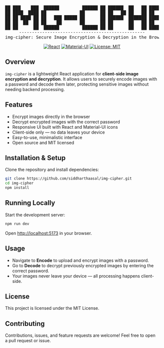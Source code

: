 

<div align="center">
<pre>
██ ███    ███  ██████         ██████ ██ ██████  ██   ██ ███████ ██████  
██ ████  ████ ██             ██      ██ ██   ██ ██   ██ ██      ██   ██ 
██ ██ ████ ██ ██   ███ █████ ██      ██ ██████  ███████ █████   ██████  
██ ██  ██  ██ ██    ██       ██      ██ ██      ██   ██ ██      ██   ██ 
██ ██      ██  ██████         ██████ ██ ██      ██   ██ ███████ ██   ██ 
-------------------------------------------------
img-cipher: Secure Image Encryption & Decryption in the Browser
</pre>


[![React](https://img.shields.io/badge/React-blue)](https://reactjs.org/)
[![Material-UI](https://img.shields.io/badge/Material--UI-green)](https://mui.com/)
[![License: MIT](https://img.shields.io/badge/License-MIT-yellow.svg)](https://opensource.org/licenses/MIT)

</div>

## Overview

`img-cipher` is a lightweight React application for **client-side image encryption and decryption**. It allows users to securely encode images with a password and decode them later, protecting sensitive images without needing backend processing.

## Features

* Encrypt images directly in the browser
* Decrypt encrypted images with the correct password
* Responsive UI built with React and Material-UI icons
* Client-side only — no data leaves your device
* Easy-to-use, minimalistic interface
* Open source and MIT licensed

## Installation & Setup

Clone the repository and install dependencies:

```sh
git clone https://github.com/siddharthaasal/img-cipher.git
cd img-cipher
npm install
```

## Running Locally

Start the development server:

```sh
npm run dev
```

Open [http://localhost:5173](http://localhost:5173) in your browser.

## Usage

* Navigate to **Encode** to upload and encrypt images with a password.
* Go to **Decode** to decrypt previously encrypted images by entering the correct password.
* Your images never leave your device — all processing happens client-side.



## License

This project is licensed under the MIT License.

## Contributing

Contributions, issues, and feature requests are welcome! Feel free to open a pull request or issue.